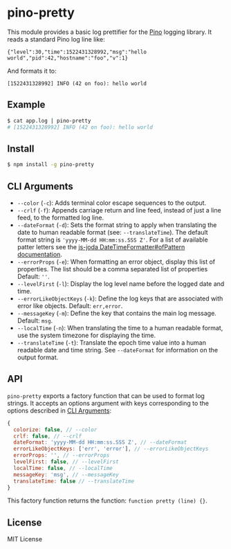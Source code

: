 <a id="intro"></a>
# pino-pretty

This module provides a basic log prettifier for the [Pino](https://getpino.io/)
logging library. It reads a standard Pino log line like:

```
{"level":30,"time":1522431328992,"msg":"hello world","pid":42,"hostname":"foo","v":1}
```

And formats it to:

```
[1522431328992] INFO (42 on foo): hello world
```

<a id="example"></a>
## Example

```sh
$ cat app.log | pino-pretty
# [1522431328992] INFO (42 on foo): hello world
```

<a id="install"></a>
## Install

```sh
$ npm install -g pino-pretty
```

<a id="cliargs"></a>
## CLI Arguments

+ `--color` (`-c`): Adds terminal color escape sequences to the output.
+ `--crlf` (`-f`): Appends carriage return and line feed, instead of just a line
feed, to the formatted log line.
+ `--dateFormat` (`-d`): Sets the format string to apply when translating the date
to human readable format (see: `--translateTime`). The default format string
is `'yyyy-MM-dd HH:mm:ss.SSS Z'`. For a list of available patter letters
see the [js-joda DateTimeFormatter#ofPattern documentation](https://js-joda.github.io/js-joda/esdoc/class/src/format/DateTimeFormatter.js~DateTimeFormatter.html#static-method-ofPattern).
+ `--errorProps` (`-e`): When formatting an error object, display this list
of properties. The list should be a comma separated list of properties Default: `''`.
+ `--levelFirst` (`-l`): Display the log level name before the logged date and time.
+ `--errorLikeObjectKeys` (`-k`): Define the log keys that are associated with
error like objects. Default: `err,error`.
+ `--messageKey` (`-m`): Define the key that contains the main log message.
Default: `msg`.
+ `--localTime` (`-n`): When translating the time to a human readable format,
use the system timezone for displaying the time.
+ `--translateTime` (`-t`): Translate the epoch time value into a human readable
date and time string. See `--dateFormat` for information on the output format.

<a id="api"></a>
## API

`pino-pretty` exports a factory function that can be used to format log strings.
It accepts an options argument with keys corresponding to the options described
in [CLI Arguments](#cliargs):

```js
{
  colorize: false, // --color
  crlf: false, // --crlf
  dateFormat: 'yyyy-MM-dd HH:mm:ss.SSS Z', // --dateFormat
  errorLikeObjectKeys: ['err', 'error'], // --errorLikeObjectKeys
  errorProps: '', // --errorProps
  levelFirst: false, // --levelFirst
  localTime: false, // --localTime
  messageKey: 'msg', // --messageKey
  translateTime: false // --translateTime
}
```

This factory function returns the function: `function pretty (line) {}`.

<a id="license"><a>
## License

MIT License
